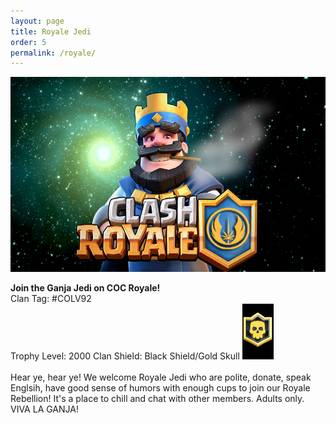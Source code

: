 ```yaml
---
layout: page
title: Royale Jedi
order: 5 
permalink: /royale/
---
```


![Clash Royale image](/royale.png)

**Join the Ganja Jedi on COC Royale!** <br/>
Clan Tag: #COLV92 <br/>
Trophy Level: 2000
Clan Shield: Black Shield/Gold Skull <img src="/royale_badge.jpg" width="50px"/> <br/>
<br/>
Hear ye, hear ye! We welcome Royale Jedi who are polite, donate, speak Englsih, have good sense of humors with enough cups to join our Royale Rebellion! It's a place to chill and chat with other members. Adults only. VIVA LA GANJA!
